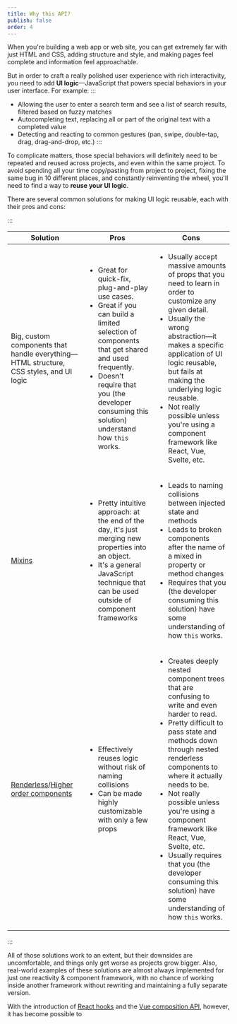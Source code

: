 ```yaml
---
title: Why this API?
publish: false
order: 4
---
```


When you're building a web app or web site, you can get extremely far with just HTML and CSS, adding structure and style, and making pages feel complete and information feel approachable.

But in order to craft a really polished user experience with rich interactivity, you need to add **UI logic**—JavaScript that powers special behaviors in your user interface. For example:
:::
- Allowing the user to enter a search term and see a list of search results, filtered based on fuzzy matches
- Autocompleting text, replacing all or part of the original text with a completed value
- Detecting and reacting to common gestures (pan, swipe, double-tap, drag, drag-and-drop, etc.)
:::

To complicate matters, those special behaviors will definitely need to be repeated and reused across projects, and even within the same project. To avoid spending all your time copy/pasting from project to project, fixing the same bug in 10 different places, and constantly reinventing the wheel, you'll need to find a way to **reuse your UI logic**.

There are several common solutions for making UI logic reusable, each with their pros and cons:

:::

| Solution | Pros | Cons |
| --- | --- | --- |
| Big, custom components that handle everything—HTML structure, CSS styles, and UI logic | <ul><li>Great for quick-fix, plug-and-play use cases.</li><li>Great if you can build a limited selection of components that get shared and used frequently.</li><li>Doesn't require that you (the developer consuming this solution) understand how `this` works.</li></ul> | <ul><li>Usually accept massive amounts of props that you need to learn in order to customize any given detail.</li><li>Usually the wrong abstraction—it makes a specific application of UI logic reusable, but fails at making the underlying logic reusable.</li><li>Not really possible unless you're using a component framework like React, Vue, Svelte, etc.</li></ul> |
| [Mixins](https://javascript.info/mixins) | <ul><li>Pretty intuitive approach: at the end of the day, it's just merging new properties into an object.</li><li>It's a general JavaScript technique that can be used outside of component frameworks</li></ul> | <ul><li>Leads to naming collisions between injected state and methods</li><li>Leads to broken components after the name of a mixed in property or method changes</li><li>Requires that you (the developer consuming this solution) have some understanding of how `this` works.</li></ul> |
| [Renderless](https://adamwathan.me/renderless-components-in-vuejs/)/[Higher order components](https://reactjs.org/docs/higher-order-components.html) | <ul><li>Effectively reuses logic without risk of naming collisions</li><li>Can be made highly customizable with only a few props</li></ul>  | <ul><li>Creates deeply nested component trees that are confusing to write and even harder to read.</li><li>Pretty difficult to pass state and methods down through nested renderless components to where it actually needs to be.</li><li>Not really possible unless you're using a component framework like React, Vue, Svelte, etc.</li><li>Usually requires that you (the developer consuming this solution) have some understanding of how `this` works.</li></ul> |

:::

All of those solutions work to an extent, but their downsides are uncomfortable, and things only get worse as projects grow bigger. Also, real-world examples of these solutions are almost always implemented for just one reactivity & component framework, with no chance of working inside another framework without rewriting and maintaining a fully separate version.

With the introduction of [React hooks](https://reactjs.org/docs/hooks-intro.html) and the [Vue composition API](https://vue-composition-api-rfc.netlify.com), however, it has become possible to
